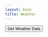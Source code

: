 ```yaml
---
layout: base
title: Weather
---
```

<html>
<head>
    <title>Weather Data</title>
</head>
<body>
    <button id="getWeatherButton">Get Weather Data</button>
    <div id="weatherData"></div>
    <script>
        document.getElementById("getWeatherButton").addEventListener("click", function() {
            const latitude = 33.01479454987898;
            const longitude = -117.12140255005595;
            const apiUrl = `https://api.weather.gov/points/${latitude},${longitude}`;
            fetch(apiUrl)
                .then(response => response.json())
                .then(data => {
                    // Extract and display relevant data
                    const properties = data.properties;
                    const forecast = properties.forecast;
                    const forecastZone = properties.forecastZone;
                    const weatherDataElement = document.getElementById("weatherData");
                    weatherDataElement.innerHTML = `
                        <p>Forecast URL: ${forecast}</p>
                        <p>Forecast Zone: ${forecastZone}</p>
                    `;
                })
                .catch(error => {
                    console.error("An error occurred:", error);
                });
        });
    </script>
</body>
</html>
